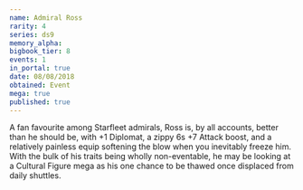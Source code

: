 ```yaml
---
name: Admiral Ross
rarity: 4
series: ds9
memory_alpha:
bigbook_tier: 8
events: 1
in_portal: true
date: 08/08/2018
obtained: Event
mega: true
published: true
---
```


A fan favourite among Starfleet admirals, Ross is, by all accounts, better than he should be, with +1 Diplomat, a zippy 6s +7 Attack boost, and a relatively painless equip softening the blow when you inevitably freeze him. With the bulk of his traits being wholly non-eventable, he may be looking at a Cultural Figure mega as his one chance to be thawed once displaced from daily shuttles.
